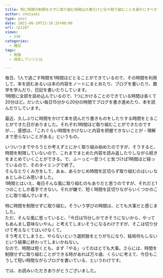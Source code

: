 ```yaml
---
title: 特に時間の制限をせずに取り組む時間は大事だけど日々取り組むことを疎かにすべきではない
author: choiyaki
type: post
date: 2021-06-29T13:10:33+00:00
url: /p1287
views:
  - 230
categories:
  - 雑記
tags:
  - 勉強
  - 成長していくには

---
```

毎日、1人で過ごす時間を1時間ほどとることができているので、その時間を利用して、本を読むあるいは本の内容をノートにまとめたり、ブログを書いたり、数学を学んだり、日記を書いたりしています。  
1時間に全部を詰め込んでいるので、1つにかけることのできている時間は長くて20分ほど。だいたい毎日15分から20分の時間でブログを書き進めたり、本を読んだりしています。

最近、久しぶりに時間をかけて本を読んだり書きものをしたりする時間をとることができた日がありました。それぞれ1時間ほど取り組むことができたのですが、、、感想は、「これぐらい時間をかけないと内容を把握できないことが・理解まで至らないことがある」というもの。

いついつまでやろうとか考えずとにかく取り組み始めたのですが、そうすると、時間を制限していないので、これまでまとめた内容を読み返したりしながら続きをまとめていくことができる。で、ふーっと一息つくと気づけば1時間ほど経っているので、そのタイミングで終了。  
そんなとりくみ方をして、あぁ、あらかじめ時間を区切らず取り組むのはいぃなぁとしみじみ思いました。  
1時間とはいえ、毎日そんな風に取り組むのもありだと思うのですが、それだと1つのことしか着手できない。それが嫌で、短く時間を区切りながらいくつかのことに取り組んでいます。

特に時間を制限せずに取り組む。そういう学びの時間は、とても大事だと感じました。  
ただ、そんな風に思っていると、「今日は15分しかできそうにないから、やってもあんまし意味ないやん」と考えてしまいそうになるわけですが、そこは切り分けて考えなくてはいけなくて。  
そう考えてしまうと、やらないという選択肢をとりがちになり、結局何もしないという結果に終わってしまいかねない。  
なので、時間は短くとも、まず「やる」ってのはとても大事。さらには、時間を制限せずに取り組むことができる時があれば万々歳、くらいに考えて、今日もこうして短い時間ながらブログを書いている、というわけです。

では、お読みいただきありがとうございました。